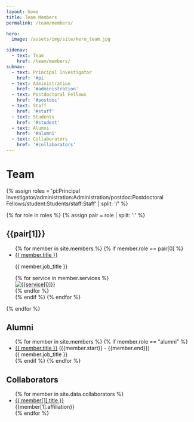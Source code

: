 ```yaml
---
layout: home
title: Team Members
permalink: /team/members/

hero:
  image: /assets/img/site/hero_team.jpg

sidenav:
  - text: Team
    href: /team/members/
subnav:
  - text: Principal Investigator
    href: '#pi'
  - text: Administration
    href: '#administration'
  - text: Postdoctoral Fellows
    href: '#postdoc'
  - text: Staff
    href: '#staff'
  - text: Students
    href: '#student'
  - text: Alumni
    href: '#alumni'
  - text: Collaborators
    href: '#collaborators'
---
```

# Team

{% assign roles = 'pi:Principal Investigator/administration:Administration/postdoc:Postdoctoral Fellows/student:Students/staff:Staff' | split: '/' %}

{% for role in roles %}
{% assign pair = role | split: ':' %}
<h2 id="{{pair[0]}}">{{pair[1]}}</h2>
<ul class="ul-no-bullets members-rows">
{% for member in site.members %}
{% if member.role == pair[0] %}
<li class="member-photo-item">
  <div>
    <div class="member-photo-wrapper">
      <div class="member-thumb" style="background-image: url(/assets/img/members/thumbnail/{{ member.photo }})" role="img" alt="{{member.title}}"></div>
    </div>
    <div class="member-text">
      <a href="{{member.url}}">{{ member.title }}</a>
      <p class="member-job-title">{{ member.job_title }}</p>
      <div class="icons-row">
        {% for service in member.services %}
          <a href="{{ service[1] }}"><div><img src="/assets/img/services/{{ service[0] }}.svg" alt="{{service[0]}}"></div></a>
        {% endfor %}
      </div>
    </div>
  </div>
</li>
{% endif %}
{% endfor %}
</ul>
{% endfor %}

<h2 id="alumni">Alumni</h2>
<ul class="collaborators-and-alumni-lists members-rows">
{% for member in site.members %}
{% if member.role == "alumni" %}
<li><a href="{{member.url}}">{{ member.title }}</a> ({{member.start}} - {{member.end}})<br>{{ member.job_title }}</li>
{% endif %}
{% endfor %}
</ul>

<h2 id="collaborators">Collaborators</h2>
<ul class="collaborators-and-alumni-lists members-rows">
{% for member in site.data.collaborators %}
<li><a href="{{member[1].url}}">{{ member[1].title }}</a><br>{{member[1].affiliation}}</li>
{% endfor %}
</ul>
